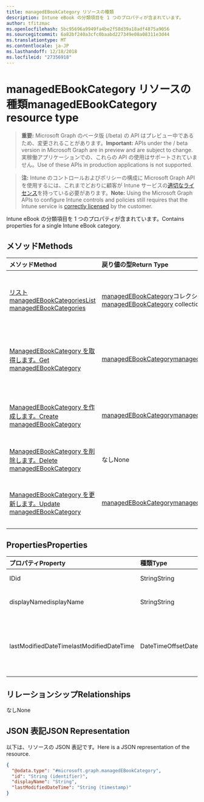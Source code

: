 ```yaml
---
title: managedEBookCategory リソースの種類
description: Intune eBook の分類項目を 1 つのプロパティが含まれています。
author: tfitzmac
ms.openlocfilehash: 5bc95696a9949fa4be2f58d39a18adf4875a9056
ms.sourcegitcommit: 6a82bf240a3cfc0baabd227349e08a08311e3d44
ms.translationtype: MT
ms.contentlocale: ja-JP
ms.lasthandoff: 12/18/2018
ms.locfileid: "27356918"
---
```

# <a name="managedebookcategory-resource-type"></a><span data-ttu-id="10e7d-103">managedEBookCategory リソースの種類</span><span class="sxs-lookup"><span data-stu-id="10e7d-103">managedEBookCategory resource type</span></span>

> <span data-ttu-id="10e7d-104">**重要:** Microsoft Graph のベータ版 (/beta) の API はプレビュー中であるため、変更されることがあります。</span><span class="sxs-lookup"><span data-stu-id="10e7d-104">**Important:** APIs under the / beta version in Microsoft Graph are in preview and are subject to change.</span></span> <span data-ttu-id="10e7d-105">実稼働アプリケーションでの、これらの API の使用はサポートされていません。</span><span class="sxs-lookup"><span data-stu-id="10e7d-105">Use of these APIs in production applications is not supported.</span></span>

> <span data-ttu-id="10e7d-106">**注:** Intune のコントロールおよびポリシーの構成に Microsoft Graph API を使用するには、これまでどおりに顧客が Intune サービスの[適切なライセンス](https://go.microsoft.com/fwlink/?linkid=839381)を持っている必要があります。</span><span class="sxs-lookup"><span data-stu-id="10e7d-106">**Note:** Using the Microsoft Graph APIs to configure Intune controls and policies still requires that the Intune service is [correctly licensed](https://go.microsoft.com/fwlink/?linkid=839381) by the customer.</span></span>

<span data-ttu-id="10e7d-107">Intune eBook の分類項目を 1 つのプロパティが含まれています。</span><span class="sxs-lookup"><span data-stu-id="10e7d-107">Contains properties for a single Intune eBook category.</span></span>
## <a name="methods"></a><span data-ttu-id="10e7d-108">メソッド</span><span class="sxs-lookup"><span data-stu-id="10e7d-108">Methods</span></span>
|<span data-ttu-id="10e7d-109">メソッド</span><span class="sxs-lookup"><span data-stu-id="10e7d-109">Method</span></span>|<span data-ttu-id="10e7d-110">戻り値の型</span><span class="sxs-lookup"><span data-stu-id="10e7d-110">Return Type</span></span>|<span data-ttu-id="10e7d-111">説明</span><span class="sxs-lookup"><span data-stu-id="10e7d-111">Description</span></span>|
|:---|:---|:---|
|[<span data-ttu-id="10e7d-112">リスト managedEBookCategories</span><span class="sxs-lookup"><span data-stu-id="10e7d-112">List managedEBookCategories</span></span>](../api/intune-books-managedebookcategory-list.md)|<span data-ttu-id="10e7d-113">[managedEBookCategory](../resources/intune-books-managedebookcategory.md)コレクション</span><span class="sxs-lookup"><span data-stu-id="10e7d-113">[managedEBookCategory](../resources/intune-books-managedebookcategory.md) collection</span></span>|<span data-ttu-id="10e7d-114">[ManagedEBookCategory](../resources/intune-books-managedebookcategory.md)オブジェクトのプロパティと関係を一覧表示します。</span><span class="sxs-lookup"><span data-stu-id="10e7d-114">List properties and relationships of the [managedEBookCategory](../resources/intune-books-managedebookcategory.md) objects.</span></span>|
|[<span data-ttu-id="10e7d-115">ManagedEBookCategory を取得します。</span><span class="sxs-lookup"><span data-stu-id="10e7d-115">Get managedEBookCategory</span></span>](../api/intune-books-managedebookcategory-get.md)|[<span data-ttu-id="10e7d-116">managedEBookCategory</span><span class="sxs-lookup"><span data-stu-id="10e7d-116">managedEBookCategory</span></span>](../resources/intune-books-managedebookcategory.md)|<span data-ttu-id="10e7d-117">[ManagedEBookCategory](../resources/intune-books-managedebookcategory.md)オブジェクトのプロパティと関係を参照してください。</span><span class="sxs-lookup"><span data-stu-id="10e7d-117">Read properties and relationships of the [managedEBookCategory](../resources/intune-books-managedebookcategory.md) object.</span></span>|
|[<span data-ttu-id="10e7d-118">ManagedEBookCategory を作成します。</span><span class="sxs-lookup"><span data-stu-id="10e7d-118">Create managedEBookCategory</span></span>](../api/intune-books-managedebookcategory-create.md)|[<span data-ttu-id="10e7d-119">managedEBookCategory</span><span class="sxs-lookup"><span data-stu-id="10e7d-119">managedEBookCategory</span></span>](../resources/intune-books-managedebookcategory.md)|<span data-ttu-id="10e7d-120">新しい[managedEBookCategory](../resources/intune-books-managedebookcategory.md)オブジェクトを作成します。</span><span class="sxs-lookup"><span data-stu-id="10e7d-120">Create a new [managedEBookCategory](../resources/intune-books-managedebookcategory.md) object.</span></span>|
|[<span data-ttu-id="10e7d-121">ManagedEBookCategory を削除します。</span><span class="sxs-lookup"><span data-stu-id="10e7d-121">Delete managedEBookCategory</span></span>](../api/intune-books-managedebookcategory-delete.md)|<span data-ttu-id="10e7d-122">なし</span><span class="sxs-lookup"><span data-stu-id="10e7d-122">None</span></span>|<span data-ttu-id="10e7d-123">の[managedEBookCategory](../resources/intune-books-managedebookcategory.md)を削除します。</span><span class="sxs-lookup"><span data-stu-id="10e7d-123">Deletes a [managedEBookCategory](../resources/intune-books-managedebookcategory.md).</span></span>|
|[<span data-ttu-id="10e7d-124">ManagedEBookCategory を更新します。</span><span class="sxs-lookup"><span data-stu-id="10e7d-124">Update managedEBookCategory</span></span>](../api/intune-books-managedebookcategory-update.md)|[<span data-ttu-id="10e7d-125">managedEBookCategory</span><span class="sxs-lookup"><span data-stu-id="10e7d-125">managedEBookCategory</span></span>](../resources/intune-books-managedebookcategory.md)|<span data-ttu-id="10e7d-126">[ManagedEBookCategory](../resources/intune-books-managedebookcategory.md)オブジェクトのプロパティを更新します。</span><span class="sxs-lookup"><span data-stu-id="10e7d-126">Update the properties of a [managedEBookCategory](../resources/intune-books-managedebookcategory.md) object.</span></span>|

## <a name="properties"></a><span data-ttu-id="10e7d-127">Properties</span><span class="sxs-lookup"><span data-stu-id="10e7d-127">Properties</span></span>
|<span data-ttu-id="10e7d-128">プロパティ</span><span class="sxs-lookup"><span data-stu-id="10e7d-128">Property</span></span>|<span data-ttu-id="10e7d-129">種類</span><span class="sxs-lookup"><span data-stu-id="10e7d-129">Type</span></span>|<span data-ttu-id="10e7d-130">説明</span><span class="sxs-lookup"><span data-stu-id="10e7d-130">Description</span></span>|
|:---|:---|:---|
|<span data-ttu-id="10e7d-131">ID</span><span class="sxs-lookup"><span data-stu-id="10e7d-131">id</span></span>|<span data-ttu-id="10e7d-132">String</span><span class="sxs-lookup"><span data-stu-id="10e7d-132">String</span></span>|<span data-ttu-id="10e7d-133">エンティティのキー。</span><span class="sxs-lookup"><span data-stu-id="10e7d-133">The key of the entity.</span></span>|
|<span data-ttu-id="10e7d-134">displayName</span><span class="sxs-lookup"><span data-stu-id="10e7d-134">displayName</span></span>|<span data-ttu-id="10e7d-135">String</span><span class="sxs-lookup"><span data-stu-id="10e7d-135">String</span></span>|<span data-ttu-id="10e7d-136">EBook カテゴリの名前です。</span><span class="sxs-lookup"><span data-stu-id="10e7d-136">The name of the eBook category.</span></span>|
|<span data-ttu-id="10e7d-137">lastModifiedDateTime</span><span class="sxs-lookup"><span data-stu-id="10e7d-137">lastModifiedDateTime</span></span>|<span data-ttu-id="10e7d-138">DateTimeOffset</span><span class="sxs-lookup"><span data-stu-id="10e7d-138">DateTimeOffset</span></span>|<span data-ttu-id="10e7d-139">日付と時刻、ManagedEBookCategory が最後に修正されました。</span><span class="sxs-lookup"><span data-stu-id="10e7d-139">The date and time the ManagedEBookCategory was last modified.</span></span>|

## <a name="relationships"></a><span data-ttu-id="10e7d-140">リレーションシップ</span><span class="sxs-lookup"><span data-stu-id="10e7d-140">Relationships</span></span>
<span data-ttu-id="10e7d-141">なし</span><span class="sxs-lookup"><span data-stu-id="10e7d-141">None</span></span>
## <a name="json-representation"></a><span data-ttu-id="10e7d-142">JSON 表記</span><span class="sxs-lookup"><span data-stu-id="10e7d-142">JSON Representation</span></span>
<span data-ttu-id="10e7d-143">以下は、リソースの JSON 表記です。</span><span class="sxs-lookup"><span data-stu-id="10e7d-143">Here is a JSON representation of the resource.</span></span>
<!-- {
  "blockType": "resource",
  "keyProperty": "id",
  "@odata.type": "microsoft.graph.managedEBookCategory"
}
-->
``` json
{
  "@odata.type": "#microsoft.graph.managedEBookCategory",
  "id": "String (identifier)",
  "displayName": "String",
  "lastModifiedDateTime": "String (timestamp)"
}
```





